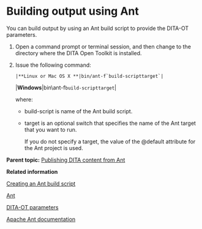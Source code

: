 # Building output using Ant

You can build output by using an Ant build script to provide the DITA-OT parameters.

1.  Open a command prompt or terminal session, and then change to the directory where the DITA Open Toolkit is installed.
2.  Issue the following command:

        |**Linux or Mac OS X **|bin/ant-f`build-scripttarget`|
    |**Windows**|bin\\ant-f`build-scripttarget`|

    where:

    -   build-script is name of the Ant build script.
    -   target is an optional switch that specifies the name of the Ant target that you want to run.

        If you do not specify a target, the value of the @default attribute for the Ant project is used.


**Parent topic:** [Publishing DITA content from Ant](../user-guide/publishing-with-ant.md)

**Related information**  


[Creating an Ant build script](../user-guide/creating-an-ant-build-script.md)

[Ant](../user-guide/ant.md)

[DITA-OT parameters](../parameters/parameters_intro.md)

[Apache Ant documentation](http://ant.apache.org/manual/index.html)

